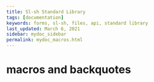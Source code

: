 ```yaml
---
title: Sl-sh Standard Library
tags: [documentation]
keywords: forms, sl-sh, files, api, standard library
last_updated: March 6, 2021
sidebar: mydoc_sidebar
permalink: mydoc_macros.html
---
```


# macros and backquotes
